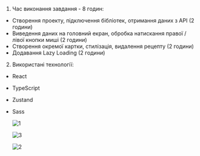1. Час виконання завдання - 8 годин:
- Створення проекту, підключення бібліотек, отримання даних з API (2 години)
- Виведення даних на головний екран, обробка натискання правої / лівої кнопки миші (2 години)
- Створення окремої картки, стилізація, видалення рецепту (2 години)
- Додавання Lazy Loading (2 години)
  
2. Використані технології:
- React
- TypeScript
- Zustand
- Sass
  
  ![1](https://github.com/SergeyOdnosteblets/Beer-test-app/assets/59088833/29da0818-eac0-463e-942b-ccdbec2c36cd)
  
  ![3](https://github.com/SergeyOdnosteblets/Beer-test-app/assets/59088833/fec3eab1-2073-47ff-92bc-6d2375758a2e)
  
  ![2](https://github.com/SergeyOdnosteblets/Beer-test-app/assets/59088833/147a7db3-d75f-4ee7-962b-e9e12d5216a7)
